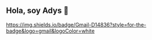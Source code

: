 ## Hola, soy Adys 👋

https://img.shields.io/badge/Gmail-D14836?style=for-the-badge&logo=gmail&logoColor=white
